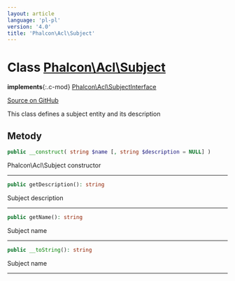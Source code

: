 ```yaml
---
layout: article
language: 'pl-pl'
version: '4.0'
title: 'Phalcon\Acl\Subject'
---
```

# Class [Phalcon\Acl\Subject](/4.0/en/api/Phalcon_Acl_Subject)

**implements**{:.c-mod} [Phalcon\Acl\SubjectInterface](/4.0/en/api/Phalcon_Acl_SubjectInterface)

<a href="https://github.com/phalcon/cphalcon/tree/v4.0.0/phalcon/acl/subject.zep" class="btn btn-default btn-sm">Source on GitHub</a>

This class defines a subject entity and its description

## Metody

```php
public __construct( string $name [, string $description = NULL] )
```

Phalcon\Acl\Subject constructor

* * *

```php
public getDescription(): string
```

Subject description

* * *

```php
public getName(): string
```

Subject name

* * *

```php
public __toString(): string
```

Subject name

* * *
